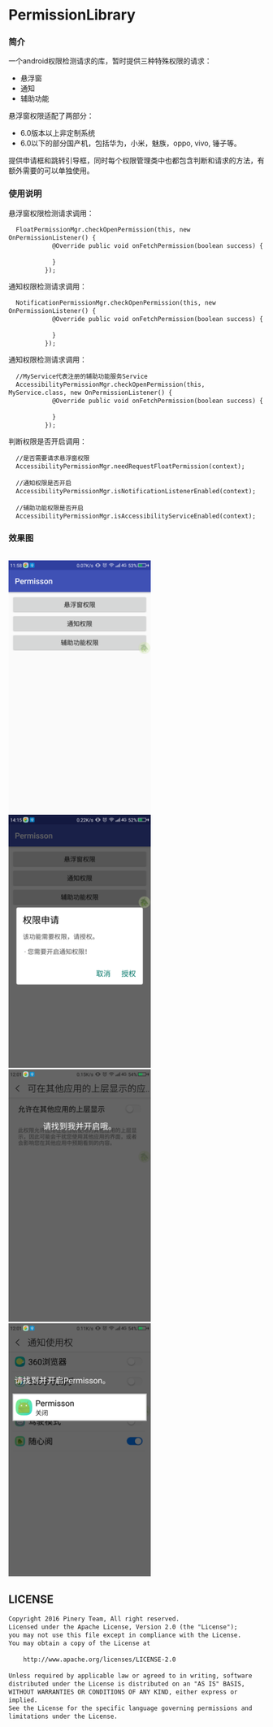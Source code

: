 # PermissionLibrary

### 简介
一个android权限检测请求的库，暂时提供三种特殊权限的请求：
- 悬浮窗
- 通知
- 辅助功能
  
悬浮窗权限适配了两部分：
- 6.0版本以上非定制系统
- 6.0以下的部分国产机，包括华为，小米，魅族，oppo, vivo, 锤子等。

提供申请框和跳转引导框，同时每个权限管理类中也都包含判断和请求的方法，有额外需要的可以单独使用。

### 使用说明
悬浮窗权限检测请求调用：
```
  FloatPermissionMgr.checkOpenPermission(this, new OnPermissionListener() {
            @Override public void onFetchPermission(boolean success) {
  
            }
          });
```

通知权限检测请求调用：
```
  NotificationPermissionMgr.checkOpenPermission(this, new OnPermissionListener() {
            @Override public void onFetchPermission(boolean success) {
  
            }
          });
```

通知权限检测请求调用：
```
  //MyService代表注册的辅助功能服务Service
  AccessibilityPermissionMgr.checkOpenPermission(this, MyService.class, new OnPermissionListener() {
            @Override public void onFetchPermission(boolean success) {
  
            }
          });
```

判断权限是否开启调用：
```
  //是否需要请求悬浮窗权限
  AccessibilityPermissionMgr.needRequestFloatPermission(context);
  
  //通知权限是否开启
  AccessibilityPermissionMgr.isNotificationListenerEnabled(context);
  
  //辅助功能权限是否开启
  AccessibilityPermissionMgr.isAccessibilityServiceEnabled(context);
```


### 效果图
</br>
<img src="https://github.com/gujianhesong/PermissionLibrary/blob/master/screenshot/main.png?raw=true" width="280"/> <img src="https://github.com/gujianhesong/PermissionLibrary/blob/master/screenshot/request_dialog.png?raw=true" width="280"/>  
</br>
<img src="https://github.com/gujianhesong/PermissionLibrary/blob/master/screenshot/guide_float_dialog.png?raw=true" width="280"/> <img src="https://github.com/gujianhesong/PermissionLibrary/blob/master/screenshot/guide_notification_dialog.png?raw=true" width="280"/>  
</br>


## LICENSE

```
Copyright 2016 Pinery Team, All right reserved.
Licensed under the Apache License, Version 2.0 (the "License");
you may not use this file except in compliance with the License.
You may obtain a copy of the License at

    http://www.apache.org/licenses/LICENSE-2.0

Unless required by applicable law or agreed to in writing, software
distributed under the License is distributed on an "AS IS" BASIS,
WITHOUT WARRANTIES OR CONDITIONS OF ANY KIND, either express or implied.
See the License for the specific language governing permissions and
limitations under the License.
```